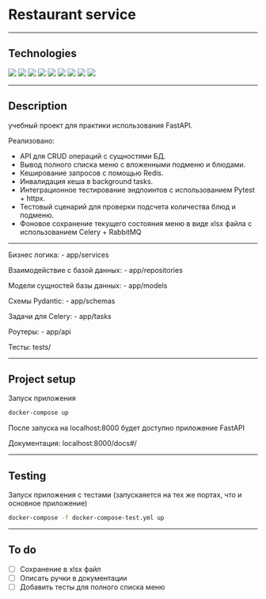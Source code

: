 # Restaurant service

---

## Technologies
[<img src="https://img.shields.io/badge/Python-3776AB?style=for-the-badge&logo=python&logoColor=white"/>](https://docs.python.org/3.11/)
[<img src="https://img.shields.io/badge/FastAPI-009688?style=for-the-badge&logo=fastapi&logoColor=white"/>](https://fastapi.tiangolo.com)
[<img src="https://img.shields.io/badge/sqlalchemy-CC2927?style=for-the-badge"/>](https://www.sqlalchemy.org)
[<img src="https://img.shields.io/badge/pytest-0A9EDC?style=for-the-badge&logo=pytest&logoColor=white"/>](https://docs.pytest.org/en/7.4.x/)
[<img src="https://img.shields.io/badge/postgresql-4169E1?style=for-the-badge&logo=postgresql&logoColor=white"/>](https://www.postgresql.org)
[<img src="https://img.shields.io/badge/redis-DC382D?style=for-the-badge&logo=redis&logoColor=white"/>](https://redis.io)
[<img src="https://img.shields.io/badge/celery-37814A?style=for-the-badge&logo=celery&logoColor=white"/>](https://docs.celeryq.dev/en/stable/)
[<img src="https://img.shields.io/badge/rabbitmq-FF6600?style=for-the-badge&logo=rabbitmq&logoColor=white"/>](https://www.rabbitmq.com)
[<img src="https://img.shields.io/badge/docker-2496ED?style=for-the-badge&logo=docker&logoColor=white"/>](https://www.docker.com)

---

## Description
учебный проект для практики использования FastAPI.

Реализовано:
- API для CRUD операций с сущностями БД.
- Вывод полного списка меню с вложенными подменю и блюдами.
- Кеширование запросов с помощью Redis.
- Инвалидация кеша в background tasks.
- Интеграционное тестирование эндпоинтов с использованием Pytest + httpx.
- Тестовый сценарий для проверки подсчета количества блюд и подменю.
- Фоновое сохранение текущего состояния меню в виде xlsx файла с использованием Celery + RabbitMQ

---
Бизнес логика: - app/services

Взаимодействие с базой данных: - app/repositories

Модели сущностей базы данных: - app/models

Схемы Pydantic: - app/schemas

Задачи для Celery: -  app/tasks

Роутеры: - app/api

Тесты: tests/

---

## Project setup

Запуск приложения
```sh
docker-compose up
```
После запуска на localhost:8000 будет доступно приложение FastAPI

Документация: localhost:8000/docs#/

---

## Testing

Запуск приложения с тестами (запускаяется на тех же портах, что и основное приложение)
```sh
docker-compose -f docker-compose-test.yml up
```

---

## To do
- [ ] Сохранение в xlsx файл
- [ ] Описать ручки в документации
- [ ] Добавить тесты для полного списка меню
